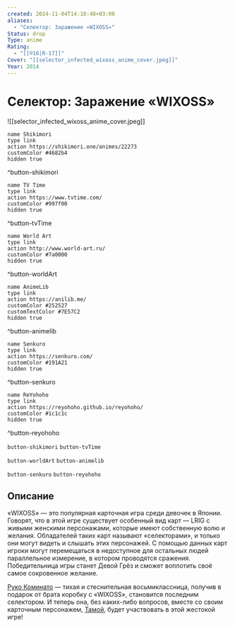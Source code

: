 ```yaml
---
created: 2024-11-04T14:18:48+03:00
aliases:
  - "Селектор: Заражение «WIXOSS»"
Status: drop
Type: anime
Rating:
  - "[[®️16|R-17]]"
Cover: "[[selector_infected_wixoss_anime_cover.jpeg]]"
Year: 2014
---
```


# Селектор: Заражение «WIXOSS»

![[selector_infected_wixoss_anime_cover.jpeg]]

```button
name Shikimori
type link
action https://shikimori.one/animes/22273
customColor #4682b4
hidden true
```
^button-shikimori

```button
name TV Time
type link
action https://www.tvtime.com/
customColor #997f00
hidden true
```
^button-tvTime

```button
name World Art
type link
action http://www.world-art.ru/
customColor #7a0000
hidden true
```
^button-worldArt

```button
name AnimeLib
type link
action https://anilib.me/
customColor #252527
customTextColor #7E57C2
hidden true
```
^button-animelib

```button
name Senkuro
type link
action https://senkuro.com/
customColor #191A21
hidden true
```
^button-senkuro

```button
name ReYohoho
type link
action https://reyohoho.github.io/reyohoho/
customColor #1c1c1c
hidden true
```
^button-reyohoho

`button-shikimori` `button-tvTime`

`button-worldArt` `button-animelib`

`button-senkuro` `button-reyohoho`

## Описание

«WIXOSS» — это популярная карточная игра среди девочек в Японии. Говорят, что в этой игре существует особенный вид карт — LRIG с живыми женскими персонажами, которые имеют собственную волю и желания. Обладателей таких карт называют «селекторами», и только они могут видеть и слышать этих персонажей. С помощью данных карт игроки могут перемещаться в недоступное для остальных людей параллельное измерение, в котором проводятся сражения. Победительница игры станет Девой Грёз и сможет воплотить своё самое сокровенное желание.

[Руко Коминато](https://shikimori.one/characters/99833-ruuko-kominato) — тихая и стеснительная восьмиклассница, получив в подарок от брата коробку с «WIXOSS», становится последним селектором. И теперь она, без каких-либо вопросов, вместе со своим карточным персонажем, [Тамой](https://shikimori.one/characters/99845-tama), будет участвовать в этой жестокой игре!
